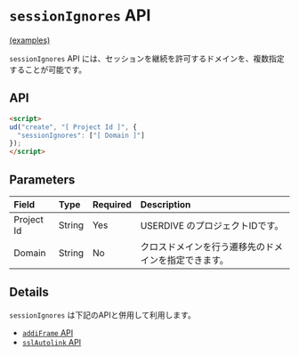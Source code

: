 # `sessionIgnores` API

[(examples)](http://uncovertruth.github.io/examples/gtm/iframe/)

`sessionIgnores` API には、セッションを継続を許可するドメインを、複数指定することが可能です。

## API

```html
<script>
ud("create", "[ Project Id ]", {
  "sessionIgnores": ["[ Domain ]"]
});
</script>
```

## Parameters

| Field      | Type   | Required | Description                                          |
|:-----------|:-------|:---------|:-----------------------------------------------------|
| Project Id | String | Yes      | USERDIVE のプロジェクトIDです。                      |
| Domain     | String | No       | クロスドメインを行う遷移先のドメインを指定できます。 |

## Details

`sessionIgnores` は下記のAPIと併用して利用します。

- [`addiFrame` API](./addiframe.html)
- [`sslAutolink` API](./sslautolink.html)
